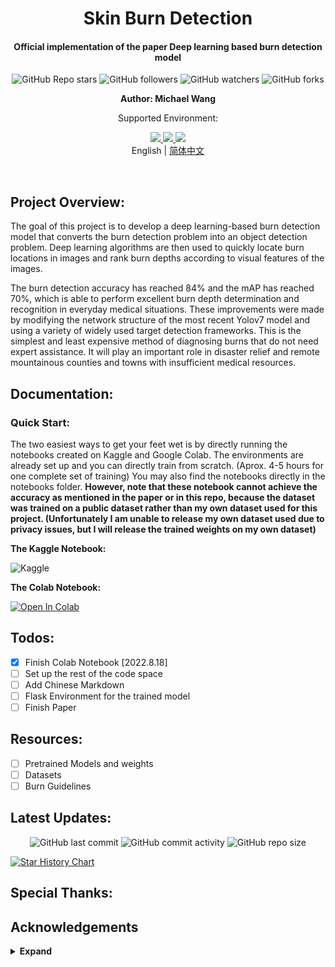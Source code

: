 

<H1 align="center">
Skin Burn Detection </H1>
<h4 align = "center">
Official implementation of the paper Deep learning based burn detection model</h4>
<p align = "center">
  <img alt="GitHub Repo stars" src="https://img.shields.io/github/stars/Michael-OvO/Burn-Detection-Classification?label=Please%20Support%20by%20Giving%20a%20Star&logoColor=blue&style=social">
  <img alt="GitHub followers" src="https://img.shields.io/github/followers/Michael-OvO?logoColor=blue&style=social">
  <img alt="GitHub watchers" src="https://img.shields.io/github/watchers/Michael-OvO/Burn-Detection-Classification?logoColor=blue&style=social">
  <img alt="GitHub forks" src="https://img.shields.io/github/forks/Michael-OvO/Burn-Detection-Classification?logoColor=blue&style=social">
</p>
<p align = "center"> <b> Author: Michael Wang</b> </p>
<p align = "center" style="bold">Supported Environment:</p> 
<div align = "center">
<a href="https://colab.research.google.com/">
  <img src="https://img.shields.io/badge/Colab-F9AB00?style=for-the-badge&logo=googlecolab&color=525252">
  </a>
  <a href="https://github.com/">
  <img src="https://img.shields.io/badge/GitHub-100000?style=for-the-badge&logo=github&logoColor=white">
  </a>
  <a href = "https://www.kaggle.com/"> 
<img src = "https://img.shields.io/badge/Kaggle-20BEFF?style=for-the-badge&logo=Kaggle&logoColor=white">
    </a>
      <br>
</div>

<div align="center">
    English | <a href=".github/README_CN.md">简体中文</a>
</div>

​																																											


## Project Overview:

The goal of this project is to develop a deep learning-based burn detection model that converts the burn detection problem into an object detection problem. Deep learning algorithms are then used to quickly locate burn locations in images and rank burn depths according to visual features of the images.

The burn detection accuracy has reached 84% and the mAP has reached 70%, which is able to perform excellent burn depth determination and recognition in everyday medical situations. These improvements were made by modifying the network structure of the most recent Yolov7 model and using a variety of widely used target detection frameworks. This is the simplest and least expensive method of diagnosing burns that do not need expert assistance. It will play an important role in disaster relief and remote mountainous counties and towns with insufficient medical resources.

## Documentation:

### Quick Start:

The two easiest ways to get your feet wet is by directly running the notebooks created on Kaggle and Google Colab. The environments are already set up and you can directly train from scratch. (Aprox. 4-5 hours for one complete set of training) You may also find the notebooks directly in the notebooks folder. **However, note that these notebook cannot achieve the accuracy as mentioned in the paper or in this repo, because the dataset was trained on a public dataset rather than my own dataset used for this project. (Unfortunately I am unable to release my own dataset used due to privacy issues, but I will release the trained weights on my own dataset)**

**The Kaggle Notebook:**

<a href="https://www.kaggle.com/code/michaelwovo/skin-burn/notebook?scriptVersionId=103621232" target="_blank"><img align="left" alt="Kaggle" title="Open in Kaggle" src="https://kaggle.com/static/images/open-in-kaggle.svg"></a><br>

**The Colab Notebook:**

<a href="https://colab.research.google.com/github/Michael-OvO/Burn-Detection-Classification/blob/main/notebooks/colab_skin_burn(demo).ipynb" target="_parent"><img src="https://colab.research.google.com/assets/colab-badge.svg" alt="Open In Colab"/></a>

## Todos:

- [x] Finish Colab Notebook [2022.8.18]
- [ ] Set up the rest of the code space
- [ ] Add Chinese Markdown
- [ ] Flask Environment for the trained model
- [ ] Finish Paper

## Resources:

- [ ] Pretrained Models and weights
- [ ] Datasets
- [ ] Burn Guidelines

## Latest Updates:

<p align="center">
  <img alt="GitHub last commit" src="https://img.shields.io/github/last-commit/Michael-OvO/Burn-Detection-Classification?style=for-the-badge">
  <img alt="GitHub commit activity" src="https://img.shields.io/github/commit-activity/y/Michael-OvO/Burn-Detection-Classification?style=for-the-badge">
  <img alt="GitHub repo size" src="https://img.shields.io/github/repo-size/Michael-OvO/Burn-Detection-Classification?color=orange&style=for-the-badge">
</p>

[![Star History Chart](https://api.star-history.com/svg?repos=Michael-OvO/Burn-Detection-Classification&type=Date)]()


## Special Thanks:



## Acknowledgements

<details><summary> <b>Expand</b> </summary>

* [https://github.com/AlexeyAB/darknet](https://github.com/AlexeyAB/darknet)
* [https://github.com/WongKinYiu/yolor](https://github.com/WongKinYiu/yolor)
* [https://github.com/WongKinYiu/PyTorch_YOLOv4](https://github.com/WongKinYiu/PyTorch_YOLOv4)
* [https://github.com/WongKinYiu/ScaledYOLOv4](https://github.com/WongKinYiu/ScaledYOLOv4)
* [https://github.com/Megvii-BaseDetection/YOLOX](https://github.com/Megvii-BaseDetection/YOLOX)
* [https://github.com/ultralytics/yolov3](https://github.com/ultralytics/yolov3)
* [https://github.com/ultralytics/yolov5](https://github.com/ultralytics/yolov5)
* [https://github.com/DingXiaoH/RepVGG](https://github.com/DingXiaoH/RepVGG)
* [https://github.com/JUGGHM/OREPA_CVPR2022](https://github.com/JUGGHM/OREPA_CVPR2022)
* [https://github.com/TexasInstruments/edgeai-yolov5/tree/yolo-pose](https://github.com/TexasInstruments/edgeai-yolov5/tree/yolo-pose)

</details>
